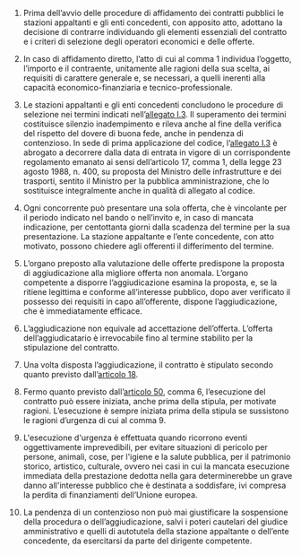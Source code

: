 1. Prima dell’avvio delle procedure di affidamento dei contratti pubblici le stazioni appaltanti e gli enti concedenti, con apposito atto, adottano la decisione di contrarre individuando gli elementi essenziali del contratto e i criteri di selezione degli operatori economici e delle offerte.

2. In caso di affidamento diretto, l’atto di cui al comma 1 individua l’oggetto, l’importo e il contraente, unitamente alle ragioni della sua scelta, ai requisiti di carattere generale e, se necessari, a quelli inerenti alla capacità economico-finanziaria e tecnico-professionale.

3. Le stazioni appaltanti e gli enti concedenti concludono le procedure di selezione nei termini indicati nell’[allegato I.3](/index.html?section=attachment-1-3&version=1). Il superamento dei termini costituisce silenzio inadempimento e rileva anche al fine della verifica del rispetto del dovere di buona fede, anche in pendenza di contenzioso. In sede di prima applicazione del codice, l’[allegato I.3](/index.html?section=attachment-1-3&version=1) è abrogato a decorrere dalla data di entrata in vigore di un corrispondente regolamento emanato ai sensi dell’articolo 17, comma 1, della legge 23 agosto 1988, n. 400, su proposta del Ministro delle infrastrutture e dei trasporti, sentito il Ministro per la pubblica amministrazione, che lo sostituisce integralmente anche in qualità di allegato al codice. 

4. Ogni concorrente può presentare una sola offerta, che è vincolante per il periodo indicato nel bando o nell’invito e, in caso di mancata indicazione, per centottanta giorni dalla scadenza del termine per la sua presentazione. La stazione appaltante e l’ente concedente, con atto motivato, possono chiedere agli offerenti il differimento del termine.

5. L’organo preposto alla valutazione delle offerte predispone la proposta di aggiudicazione alla migliore offerta non anomala. L’organo competente a disporre l’aggiudicazione esamina la proposta, e, se la ritiene legittima e conforme all’interesse pubblico, dopo aver verificato il possesso dei requisiti in capo all’offerente, dispone l’aggiudicazione, che è immediatamente efficace.

6. L’aggiudicazione non equivale ad accettazione dell’offerta. L’offerta dell’aggiudicatario è irrevocabile fino al termine stabilito per la stipulazione del contratto. 

7. Una volta disposta l’aggiudicazione, il contratto è stipulato secondo quanto previsto dall’[articolo 18](/index.html?article=articolo-18&version=1). 

8. Fermo quanto previsto dall’[articolo 50](/index.html?article=articolo-50&version=1), comma 6, l’esecuzione del contratto può essere iniziata, anche prima della stipula, per motivate ragioni. L’esecuzione è sempre iniziata prima della stipula se sussistono le ragioni d’urgenza di cui al comma 9. 

9. L'esecuzione d'urgenza è effettuata quando ricorrono eventi oggettivamente imprevedibili, per evitare situazioni di pericolo per persone, animali, cose, per l'igiene e la salute pubblica, per il patrimonio storico, artistico, culturale, ovvero nei casi in cui la mancata esecuzione immediata della prestazione dedotta nella gara determinerebbe un grave danno all'interesse pubblico che è destinata a soddisfare, ivi compresa la perdita di finanziamenti dell’Unione europea. 

10. La pendenza di un contenzioso non può mai giustificare la sospensione della procedura o dell’aggiudicazione, salvi i poteri cautelari del giudice amministrativo e quelli di autotutela della stazione appaltante o dell’ente concedente, da esercitarsi da parte del dirigente competente.
